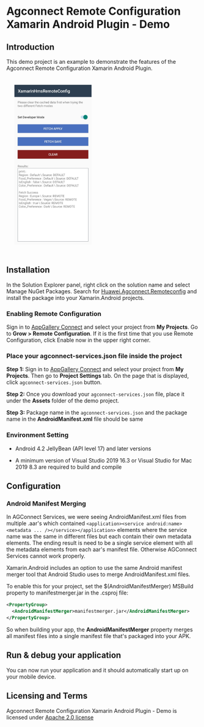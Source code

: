 # Agconnect Remote Configuration Xamarin Android Plugin - Demo

##  Introduction

This demo project is an example to demonstrate the features of the Agconnect Remote Configuration Xamarin Android Plugin.

<img src="../.docs/mainPageAndroid.jpg" width = 40% height = 40% style="margin:1.5em">

## Installation

In the Solution Explorer panel, right click on the solution name and select Manage NuGet Packages. Search for [Huawei.Agconnect.Remoteconfig](https://www.nuget.org/packages/Huawei.Agconnect.Remoteconfig) and install the package into your Xamarin.Android projects.

### Enabling Remote Configuration 

Sign in to [AppGallery Connect](https://developer.huawei.com/consumer/en/service/josp/agc/index.html) and select your project from **My Projects**. Go to **Grow > Remote Configuration**. If it is the first time that you use Remote Configuration, click Enable now in the upper right corner.

### Place your agconnect-services.json file inside the project

**Step 1:** Sign in to [AppGallery Connect](https://developer.huawei.com/consumer/en/service/josp/agc/index.html) and select your project from **My Projects**. 
Then go to **Project Settings** tab. On the page that is displayed, click `agconnect-services.json` button.

**Step 2:** Once you download your `agconnect-services.json` file, place it under the **Assets** folder of the demo project.

**Step 3:** Package name in the `agconnect-services.json` and the package name in the **AndroidManifest.xml** file should be same

### Environment Setting

- Android 4.2 JellyBean (API level 17) and later versions

- A minimum version of Visual Studio 2019 16.3 or Visual Studio for Mac 2019 8.3 are required to build and compile

## Configuration

### Android Manifest Merging

In AGConnect Services, we were seeing AndroidManifest.xml files from multiple .aar's which contained ```<application><service android:name><metadata ... /></service></application>``` elements where the service name was the same in different files but each contain their own metadata elements. The ending result is need to be a single service element with all the metadata elements from each aar's manifest file. Otherwise AGConnect Services cannot work properly.

Xamarin.Android includes an option to use the same Android manifest merger tool that Android Studio uses to merge AndroidManifest.xml files. 

To enable this for your project, set the $(AndroidManifestMerger) MSBuild property to manifestmerger.jar in the .csproj file:

```xml
<PropertyGroup>
  <AndroidManifestMerger>manifestmerger.jar</AndroidManifestMerger>
</PropertyGroup>
```

So when building your app, the  **AndroidManifestMerger** property  merges all manifest files into a single manifest file that's packaged into your APK.

## Run & debug your application

You can now run your application and it should automatically start up on your mobile device.

## Licensing and Terms

Agconnect Remote Configuration Xamarin Android Plugin - Demo is licensed under [Apache 2.0 license](LICENSE)